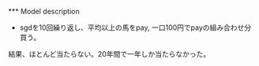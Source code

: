 *** Model description

* sgdを10回繰り返し、平均以上の馬をpay, 一口100円でpayの組み合わせ分買う。

結果、ほとんど当たらない。20年間で一年しか当たらなかった。


